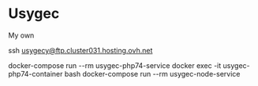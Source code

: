 # Usygec

My own

ssh usygecy@ftp.cluster031.hosting.ovh.net

docker-compose run --rm usygec-php74-service
docker exec -it usygec-php74-container bash
docker-compose run --rm usygec-node-service
